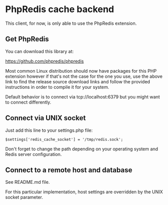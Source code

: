 PhpRedis cache backend
======================

This client, for now, is only able to use the PhpRedis extension.

Get PhpRedis
------------

You can download this library at:

  https://github.com/phpredis/phpredis

Most common Linux distribution should now have packages for this PHP extension
however if that's not the case for the one you use, use the above link to find
the release source download links and follow the provided instructions in order
to compile it for your system.

Default behavior is to connect via tcp://localhost:6379 but you might want to
connect differently.

Connect via UNIX socket
-----------------------

Just add this line to your settings.php file:

    $settings['redis_cache_socket'] = '/tmp/redis.sock';

Don't forget to change the path depending on your operating system and Redis
server configuration.

Connect to a remote host and database
-------------------------------------

See README.md file.

For this particular implementation, host settings are overridden by the
UNIX socket parameter.
